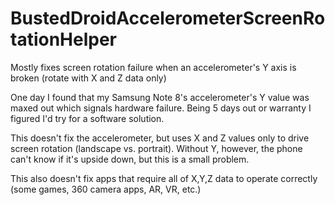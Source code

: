 # BustedDroidAccelerometerScreenRotationHelper
Mostly fixes screen rotation failure when an accelerometer's Y axis is broken (rotate with X and Z data only)

One day I found that my Samsung Note 8's accelerometer's Y value was maxed out which signals hardware failure.  Being 5 days out or warranty I figured I'd try for a software solution.

This doesn't fix the accelerometer, but uses X and Z values only to drive screen rotation (landscape vs. portrait).  Without Y, however, the phone can't know if it's upside down, but this is a small problem.

This also doesn't fix apps that require all of X,Y,Z data to operate correctly (some games, 360 camera apps, AR, VR, etc.)



